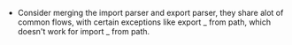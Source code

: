 - Consider merging the import parser and export parser, they share alot of common flows, with certain exceptions like export _ from path, which doesn't work for import _ from path.
